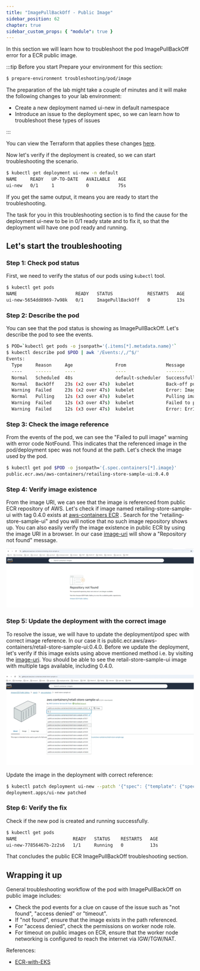 ```yaml
---
title: "ImagePullBackOff - Public Image"
sidebar_position: 62
chapter: true
sidebar_custom_props: { "module": true }
---
```


In this section we will learn how to troubleshoot the pod ImagePullBackOff error for a ECR public image.

:::tip Before you start
Prepare your environment for this section:

```bash timeout=600 wait=300
$ prepare-environment troubleshooting/pod/image
```

The preparation of the lab might take a couple of minutes and it will make the following changes to your lab environment:

- Create a new deployment named ui-new in default namespace
- Introduce an issue to the deployment spec, so we can learn how to troubleshoot these types of issues

:::

You can view the Terraform that applies these changes [here](https://github.com/VAR::MANIFESTS_OWNER/VAR::MANIFESTS_REPOSITORY/tree/VAR::MANIFESTS_REF/manifests/modules/troubleshooting/pod/image/.workshop/terraform).

Now let's verify if the deployment is created, so we can start troubleshooting the scenario.

```bash
$ kubectl get deployment ui-new -n default
NAME     READY   UP-TO-DATE   AVAILABLE   AGE
ui-new   0/1     1            0           75s
```

If you get the same output, it means you are ready to start the troubleshooting.

The task for you in this troubleshooting section is to find the cause for the deployment ui-new to be in 0/1 ready state and to fix it, so that the deployment will have one pod ready and running.

## Let's start the troubleshooting

### Step 1: Check pod status

First, we need to verify the status of our pods using `kubectl` tool.

```bash
$ kubectl get pods
NAME                      READY   STATUS             RESTARTS   AGE
ui-new-5654dd8969-7w98k   0/1     ImagePullBackOff   0          13s
```

### Step 2: Describe the pod

You can see that the pod status is showing as ImagePullBackOff. Let's describe the pod to see the events.

```bash expectError=true timeout=20
$ POD=`kubectl get pods -o jsonpath='{.items[*].metadata.name}'`
$ kubectl describe pod $POD | awk '/Events:/,/^$/'
Events:
  Type     Reason     Age                From               Message
  ----     ------     ----               ----               -------
  Normal   Scheduled  48s                default-scheduler  Successfully assigned default/ui-new-5654dd8969-7w98k to ip-10-42-33-232.us-west-2.compute.internal
  Normal   BackOff    23s (x2 over 47s)  kubelet            Back-off pulling image "public.ecr.aws/aws-containers/retailing-store-sample-ui:0.4.0"
  Warning  Failed     23s (x2 over 47s)  kubelet            Error: ImagePullBackOff
  Normal   Pulling    12s (x3 over 47s)  kubelet            Pulling image "public.ecr.aws/aws-containers/retailing-store-sample-ui:0.4.0"
  Warning  Failed     12s (x3 over 47s)  kubelet            Failed to pull image "public.ecr.aws/aws-containers/retailing-store-sample-ui:0.4.0": rpc error: code = NotFound desc = failed to pull and unpack image "public.ecr.aws/aws-containers/retailing-store-sample-ui:0.4.0": failed to resolve reference "public.ecr.aws/aws-containers/retailing-store-sample-ui:0.4.0": public.ecr.aws/aws-containers/retailing-store-sample-ui:0.4.0: not found
  Warning  Failed     12s (x3 over 47s)  kubelet            Error: ErrImagePull
```

### Step 3: Check the image reference

From the events of the pod, we can see the "Failed to pull image" warning with error code NotFound. This indicates that the referenced image in the pod/deployment spec was not found at the path. Let's check the image used by the pod.

```bash
$ kubectl get pod $POD -o jsonpath='{.spec.containers[*].image}'
public.ecr.aws/aws-containers/retailing-store-sample-ui:0.4.0
```

### Step 4: Verify image existence

From the image URI, we can see that the image is referenced from public ECR repository of AWS. Let's check if image named retailing-store-sample-ui with tag 0.4.0 exists at [aws-containers ECR](https://gallery.ecr.aws/aws-containers) . Search for the "retailing-store-sample-ui" and you will notice that no such image repository shows up. You can also easily verify the image existence in public ECR by using the image URI in a browser. In our case [image-uri](https://gallery.ecr.aws/aws-containers/retailing-store-sample-ui) will show a "Repository not found" message.

![RepoDoesNotExist](../assets/rep-not-found.webp)

### Step 5: Update the deployment with the correct image

To resolve the issue, we will have to update the deployment/pod spec with correct image reference. In our case it is public.ecr.aws/aws-containers/retail-store-sample-ui:0.4.0. Before we update the deployment, let's verify if this image exists using above mentioned method i.e. by visiting the [image-uri](https://gallery.ecr.aws/aws-containers/retail-store-sample-ui). You should be able to see the retail-store-sample-ui image with multiple tags available, including 0.4.0.

![RepoExist](../assets/repo-found.webp)

Update the image in the deployment with correct reference:

```bash
$ kubectl patch deployment ui-new --patch '{"spec": {"template": {"spec": {"containers": [{"name": "ui", "image": "public.ecr.aws/aws-containers/retail-store-sample-ui:0.4.0"}]}}}}'
deployment.apps/ui-new patched
```

### Step 6: Verify the fix

Check if the new pod is created and running successfully.

```bash timeout=180 hook=fix-1 hookTimeout=600
$ kubectl get pods
NAME                     READY   STATUS    RESTARTS   AGE
ui-new-77856467b-2z2s6   1/1     Running   0          13s
```

That concludes the public ECR ImagePullBackOff troubleshooting section.

## Wrapping it up

General troubleshooting workflow of the pod with ImagePullBackOff on public image includes:

- Check the pod events for a clue on cause of the issue such as "not found", "access denied" or "timeout".
- If "not found", ensure that the image exists in the path referenced.
- For "access denied", check the permissions on worker node role.
- For timeout on public images on ECR, ensure that the worker node networking is configured to reach the internet via IGW/TGW/NAT.

References:

- [ECR-with-EKS](https://docs.aws.amazon.com/AmazonECR/latest/userguide/ECR_on_EKS.html)
